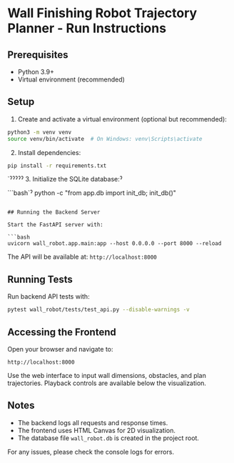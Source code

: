 # Wall Finishing Robot Trajectory Planner - Run Instructions

## Prerequisites
- Python 3.9+
- Virtual environment (recommended)

## Setup

1. Create and activate a virtual environment (optional but recommended):

```bash
python3 -m venv venv
source venv/bin/activate  # On Windows: venv\Scripts\activate
```

2. Install dependencies:

```bash
pip install -r requirements.txt
```
`ˀˀˀˀˀ
3. Initialize the SQLite database:ˀ

```bash`ˀ
python -c "from app.db import init_db; init_db()"
```

## Running the Backend Server

Start the FastAPI server with:

```bash
uvicorn wall_robot.app.main:app --host 0.0.0.0 --port 8000 --reload
```

The API will be available at: `http://localhost:8000`

## Running Tests

Run backend API tests with:

```bash
pytest wall_robot/tests/test_api.py --disable-warnings -v
```

## Accessing the Frontend

Open your browser and navigate to:

```
http://localhost:8000
```

Use the web interface to input wall dimensions, obstacles, and plan trajectories. Playback controls are available below the visualization.

## Notes

- The backend logs all requests and response times.
- The frontend uses HTML Canvas for 2D visualization.
- The database file `wall_robot.db` is created in the project root.

For any issues, please check the console logs for errors.
